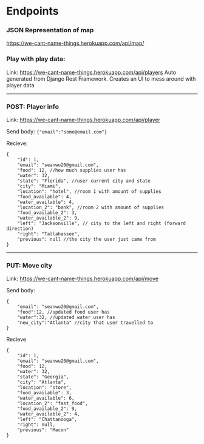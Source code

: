 # Endpoints

### JSON Representation of map
https://we-cant-name-things.herokuapp.com/api/map/

### Play with play data:
Link: https://we-cant-name-things.herokuapp.com/api/players
Auto generated from Django Rest Framework. Creates an UI to mess around with player data
___


### POST: Player info
Link: https://we-cant-name-things.herokuapp.com/api/player

Send body: `{"email":"some@email.com"}`

Recieve:
```
{
    "id": 1,   
    "email": "seanwu20@gmail.com",
    "food": 12, //how much supplies user has
    "water": 32,
    "state": "Florida", //user current city and state
    "city": "Miami",
    "location": "hotel", //room 1 with amount of supplies
    "food_available": 4,
    "water_available": 4,
    "location_2": "bank", //room 2 with amount of supplies
    "food_available_2": 3,
    "water_available_2": 9,
    "left": "Jacksonville", // city to the left and right (forward direction)
    "right": "Tallahassee", 
    "previous": null //the city the user just came from
}
```
___


### PUT: Move city
Link: https://we-cant-name-things.herokuapp.com/api/move

Send body:
```
{
    "email": "seanwu20@gmail.com",
    "food":12, //updated food user has
    "water":32, //updated water user has
    "new_city":"Atlanta" //city that user travelled to
}
```
Recieve 
```
{
    "id": 1,
    "email": "seanwu20@gmail.com",
    "food": 12,
    "water": 32,
    "state": "Georgia",
    "city": "Atlanta",
    "location": "store",
    "food_available": 3,
    "water_available": 6,
    "location_2": "fast_food",
    "food_available_2": 9,
    "water_available_2": 4,
    "left": "Chattanooga",
    "right": null,
    "previous": "Macon"
}
```

